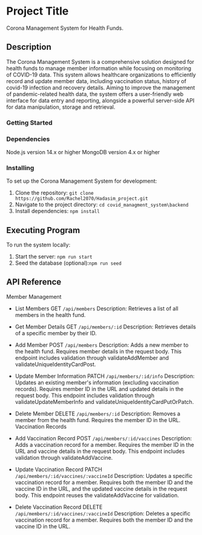# Project Title

Corona Management System for Health Funds.

## Description

The Corona Management System is a comprehensive solution designed for health funds to manage member information while focusing on monitoring of COVID-19 data. This system allows healthcare organizations to efficiently record and update member data, including vaccination status, history of covid-19 infection and recovery details. Aiming to improve the management of pandemic-related health data, the system offers a user-friendly web interface for data entry and reporting, alongside a powerful server-side API for data manipulation, storage and retrieval.


### Getting Started

### Dependencies
Node.js version 14.x or higher
MongoDB version 4.x or higher

### Installing

To set up the Corona Management System for development:

1. Clone the repository: `git clone https://github.com/Rachel2070/Hadasim_project.git`
2. Navigate to the project directory: `cd covid_managment_system\backend`
3. Install dependencies: `npm install`

## Executing Program

To run the system locally:

1. Start the server: `npm run start`
2. Seed the database (optional):`npm run seed`


## API Reference

Member Management

* List Members
GET `/api/members`
Description: Retrieves a list of all members in the health fund.

* Get Member Details
GET `/api/members/:id`
Description: Retrieves details of a specific member by their ID.

* Add Member
POST `/api/members`
Description: Adds a new member to the health fund. Requires member details in the request body. This endpoint includes validation through validateAddMember and validateUniqueIdentityCardPost.

* Update Member Information
PATCH `/api/members/:id/info`
Description: Updates an existing member's information (excluding vaccination records). Requires member ID in the URL and updated details in the request body. This endpoint includes validation through validateUpdateMemberInfo and validateUniqueIdentityCardPutOrPatch.

* Delete Member
DELETE `/api/members/:id`
Description: Removes a member from the health fund. Requires the member ID in the URL.
Vaccination Records

* Add Vaccination Record
POST `/api/members/:id/vaccines`
Description: Adds a vaccination record for a member. Requires the member ID in the URL and vaccine details in the request body. This endpoint includes validation through validateAddVaccine.

* Update Vaccination Record
PATCH `/api/members/:id/vaccines/:vaccineId`
Description: Updates a specific vaccination record for a member. Requires both the member ID and the vaccine ID in the URL, and the updated vaccine details in the request body. This endpoint reuses the validateAddVaccine for validation.

* Delete Vaccination Record
DELETE `/api/members/:id/vaccines/:vaccineId`
Description: Deletes a specific vaccination record for a member. Requires both the member ID and the vaccine ID in the URL.


